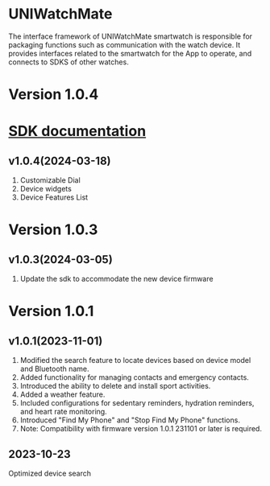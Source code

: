 
# UNIWatchMate

The interface framework of UNIWatchMate smartwatch is responsible for packaging functions such as communication with the watch device. It provides interfaces related to the smartwatch for the App to operate, and connects to SDKS of other watches.
# Version 1.0.4  
# [SDK documentation](https://github.com/shenjudev/UNIWatchMate-ios-Sample/wiki)  
## v1.0.4(2024-03-18)
1. Customizable Dial
2. Device widgets
3. Device Features List

# Version 1.0.3

## v1.0.3(2024-03-05)
1. Update the sdk to accommodate the new device firmware                 
              
# Version 1.0.1

## v1.0.1(2023-11-01)
1. Modified the search feature to locate devices based on device model and Bluetooth name.
2. Added functionality for managing contacts and emergency contacts.
3. Introduced the ability to delete and install sport activities.
4. Added a weather feature.
5. Included configurations for sedentary reminders, hydration reminders, and heart rate monitoring.
6. Introduced "Find My Phone" and "Stop Find My Phone" functions.
7. Note: Compatibility with firmware version 1.0.1 231101 or later is required.
   
     
## 2023-10-23
Optimized device search
